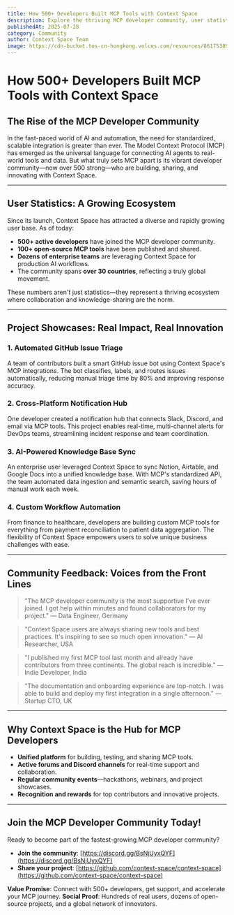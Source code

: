 ```yaml
---
title: How 500+ Developers Built MCP Tools with Context Space
description: Explore the thriving MCP developer community, user statistics, real project showcases, and authentic feedback from developers building the future of AI integration.
publishedAt: 2025-07-28
category: Community
author: Context Space Team
image: https://cdn-bucket.tos-cn-hongkong.volces.com/resources/861753898366_.pic_1753898479593.jpg
---
```


# How 500+ Developers Built MCP Tools with Context Space

## The Rise of the MCP Developer Community

In the fast-paced world of AI and automation, the need for standardized, scalable integration is greater than ever. The Model Context Protocol (MCP) has emerged as the universal language for connecting AI agents to real-world tools and data. But what truly sets MCP apart is its vibrant developer community—now over 500 strong—who are building, sharing, and innovating with Context Space.

---

## User Statistics: A Growing Ecosystem

Since its launch, Context Space has attracted a diverse and rapidly growing user base. As of today:

- **500+ active developers** have joined the MCP developer community.
- **100+ open-source MCP tools** have been published and shared.
- **Dozens of enterprise teams** are leveraging Context Space for production AI workflows.
- The community spans **over 30 countries**, reflecting a truly global movement.

These numbers aren't just statistics—they represent a thriving ecosystem where collaboration and knowledge-sharing are the norm.

---

## Project Showcases: Real Impact, Real Innovation

### 1. Automated GitHub Issue Triage

A team of contributors built a smart GitHub issue bot using Context Space's MCP integrations. The bot classifies, labels, and routes issues automatically, reducing manual triage time by 80% and improving response accuracy.

### 2. Cross-Platform Notification Hub

One developer created a notification hub that connects Slack, Discord, and email via MCP tools. This project enables real-time, multi-channel alerts for DevOps teams, streamlining incident response and team coordination.

### 3. AI-Powered Knowledge Base Sync

An enterprise user leveraged Context Space to sync Notion, Airtable, and Google Docs into a unified knowledge base. With MCP's standardized API, the team automated data ingestion and semantic search, saving hours of manual work each week.

### 4. Custom Workflow Automation

From finance to healthcare, developers are building custom MCP tools for everything from payment reconciliation to patient data aggregation. The flexibility of Context Space empowers users to solve unique business challenges with ease.

---

## Community Feedback: Voices from the Front Lines

> "The MCP developer community is the most supportive I've ever joined. I got help within minutes and found collaborators for my project."
> — Data Engineer, Germany

> "Context Space users are always sharing new tools and best practices. It's inspiring to see so much open innovation."
> — AI Researcher, USA

> "I published my first MCP tool last month and already have contributors from three continents. The global reach is incredible."
> — Indie Developer, India

> "The documentation and onboarding experience are top-notch. I was able to build and deploy my first integration in a single afternoon."
> — Startup CTO, UK

---

## Why Context Space is the Hub for MCP Developers

- **Unified platform** for building, testing, and sharing MCP tools.
- **Active forums and Discord channels** for real-time support and collaboration.
- **Regular community events**—hackathons, webinars, and project showcases.
- **Recognition and rewards** for top contributors and innovative projects.

---

## Join the MCP Developer Community Today!

Ready to become part of the fastest-growing MCP developer community?
- **Join the community**: [https://discord.gg/BsNjUyxQYF](https://discord.gg/BsNjUyxQYF)
- **Share your project**: [https://github.com/context-space/context-space](https://github.com/context-space/context-space)

**Value Promise**: Connect with 500+ developers, get support, and accelerate your MCP journey.
**Social Proof**: Hundreds of real users, dozens of open-source projects, and a global network of innovators.